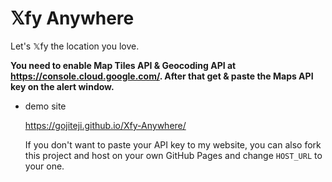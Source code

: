 # 𝕏fy Anywhere

Let's 𝕏fy the location you love.


**You need to enable Map Tiles API & Geocoding API at https://console.cloud.google.com/. After that get & paste the Maps API key on the alert window.**
    
- demo site

    https://gojiteji.github.io/Xfy-Anywhere/

    If you don't want to paste your API key to my website, you can also fork this project and host on your own GitHub Pages and change `HOST_URL` to your one.